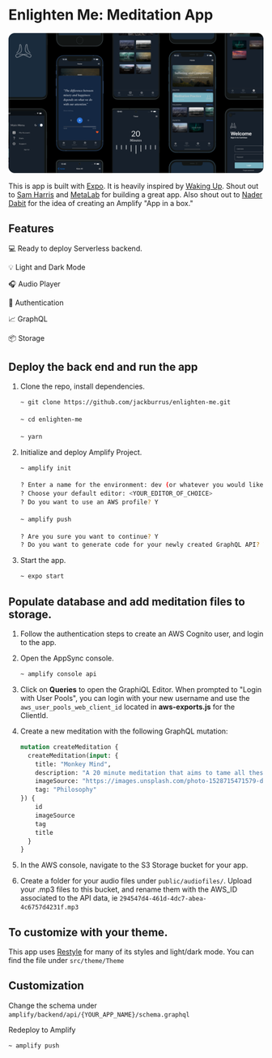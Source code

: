 # Enlighten Me: Meditation App

![./assets/ReadMeBanner.png](./assets/ReadMeBanner.png)

This is app is built with [Expo](https://docs.expo.io/). It is heavily inspired by [Waking Up](https://wakingup.com/). Shout out to [Sam Harris](https://twitter.com/SamHarrisOrg?ref_src=twsrc%5Egoogle%7Ctwcamp%5Eserp%7Ctwgr%5Eauthor) and  [MetaLab](https://www.metalab.com/projects/waking-up) for building a great app. Also shout out to [Nader Dabit](https://twitter.com/dabit3?ref_src=twsrc%5Egoogle%7Ctwcamp%5Eserp%7Ctwgr%5Eauthor) for the idea of creating an Amplify "App in a box."

## Features

💻 Ready to deploy Serverless backend. 

💡 Light and Dark Mode

🎧  Audio Player

🔐 Authentication

📈 GraphQL

📦 Storage

## Deploy the back end and run the app


1. Clone the repo, install dependencies.

    ```bash
    ~ git clone https://github.com/jackburrus/enlighten-me.git

    ~ cd enlighten-me

    ~ yarn
    ```

2. Initialize and deploy Amplify Project.

    ```bash
    ~ amplify init

    ? Enter a name for the environment: dev (or whatever you would like to call this env)
    ? Choose your default editor: <YOUR_EDITOR_OF_CHOICE>
    ? Do you want to use an AWS profile? Y

    ~ amplify push

    ? Are you sure you want to continue? Y
    ? Do you want to generate code for your newly created GraphQL API? Y
    ```

3. Start the app.

    ```bash
    ~ expo start
    ```

## Populate database and add meditation files to storage.


1. Follow the authentication steps to create an AWS Cognito user, and login to the app.
2. Open the AppSync console.

    ```bash
    ~ amplify console api
    ```

3. Click on **Queries** to open the GraphiQL Editor. When prompted to "Login with User Pools", you can login with your new username and use the `aws_user_pools_web_client_id` located in **aws-exports.js** for the ClientId.
4. Create a new meditation with the following GraphQL mutation:

    ```graphql
    mutation createMeditation {
      createMeditation(input: {
    	title: "Monkey Mind", 
    	description: "A 20 minute meditation that aims to tame all these monkeys looking to steal your attention.", 
    	imageSource: "https://images.unsplash.com/photo-1528715471579-d1bcf0ba5e83?ixid=MXwxMjA3fDB8MHxwaG90by1wYWdlfHx8fGVufDB8fHw%3D&ixlib=rb-1.2.1&auto=format&fit=crop&w=2870&q=80", 
    	tag: "Philosophy"
    }) {
        id
        imageSource
        tag
        title
      }
    }
    ```

5. In the AWS console,  navigate to the S3 Storage bucket for your app.
6. Create a folder for your audio files under `public/audiofiles/`. Upload your .mp3 files to this bucket, and rename them with the AWS_ID associated to the API data, ie `294547d4-461d-4dc7-abea-4c6757d4231f.mp3`

## To customize with your theme.


This app uses [Restyle](https://github.com/Shopify/restyle) for many of its styles and light/dark mode. You can find the file under `src/theme/Theme`

## Customization


Change the schema under `amplify/backend/api/{YOUR_APP_NAME}/schema.graphql`

Redeploy to Amplify

```bash
~ amplify push
```